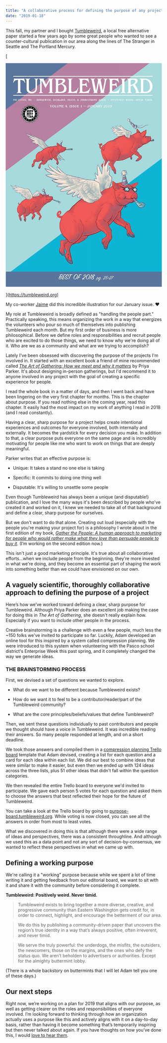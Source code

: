 ```yaml
---
title: "A collaborative process for defining the purpose of any project"
date: "2019-01-18"
---
```


This fall, my partner and I bought [Tumbleweird](http://tumbleweird.org/), a local free alternative paper started a few years ago by some great people who wanted to see a counter-cultural publication in our area along the lines of The Stranger in Seattle and The Portland Mercury.

[

![My co-worker  Jaime  did this incredible illustration for our January issue. ♥️](images/03f16-vol4_iss1_web-cover-1.jpg)

](https://tumbleweird.org)

My co-worker [Jaime](https://www.drawnbyjaime.com) did this incredible illustration for our January issue. ♥️

My role at Tumbleweird is broadly defined as "handling the people part." Practically speaking, this means organizing the work in a way that energizes the volunteers who pour so much of themselves into publishing Tumbleweird each month. But my first order of business is more philosophical. Before we define roles and responsibilities and recruit people who are excited to do those things, we need to know why we're doing all of it. Who are we as a community and what are we trying to accomplish?

Lately I've been obsessed with discovering the purpose of the projects I'm involved in. It started with an excellent book a friend of mine recommended called [_The Art of Gathering: How we meet and why it matters_](http://www.advunderground.com/inventory/801393.php) by Priya Parker. It's about designing in-person gatherings, but I'd recommend it to anyone involved in any project with the goal of creating a specific experience for people.

I read the whole book in a matter of days, and then I went back and have been lingering on the very first chapter for months. This is the chapter about purpose. If you read nothing else in the coming year, read this chapter. It easily had the most impact on my work of anything I read in 2018 (and I read constantly).

Having a clear, sharp purpose for a project helps create intentional experiences and outcomes for everyone involved, both internally and externally. It becomes the yardstick for every decision you make. In addition to that, a clear purpose puts everyone on the same page and is incredibly motivating for people like me who want to work on things that are deeply meaningful.

Parker writes that an effective purpose is:

- Unique: It takes a stand no one else is taking
    
- Specific: It commits to doing one thing well
    
- Disputable: It's willing to unsettle some people
    

Even though Tumbleweird has always been a unique (and disputable!) publication, and I love the many ways it's been described by people who've created it and worked on it, I knew we needed to take all of that background and define a clear, sharp purpose for ourselves.

But we don't want to do that alone. Creating out loud (especially with the people you're making your project for) is a philosophy I wrote about in the first edition of my book, [_Gather the People: A human approach to marketing for people who would rather make what they love than persuade people to buy it_](https://tumbleweird.org/what-is-the-purpose-of-tumbleweird-inquiring-minds-want-to-know/gatherthepeople.com). (I’m working on the second edition now.)

This isn't just a good marketing principle. It's true about all collaborative efforts...when we include people from the beginning, they're more invested in what we're doing, and they become an essential part of shaping the work into something better than we could have envisioned on our own.

## A vaguely scientific, thoroughly collaborative approach to defining the purpose of a project

Here’s how we’ve worked toward defining a clear, sharp purpose for Tumbleweird. Although Priya Parker does an excellent job making the case for doing this in _The Art of Gathering_, she doesn't really explain how. Especially if you want to include other people in the process.

Creative brainstorming is a challenge with even a few people, much less the ~150 folks we've invited to participate so far. Luckily, Adam developed an online tool for this inspired by a system called compression planning. We were introduced to this system when volunteering with the Pasco school district's Enterprise Week this past spring, and it completely changed the way we generate ideas.

### THE BRAINSTORMING PROCESS

First, we devised a set of questions we wanted to explore.

- What do we want to be different because Tumbleweird exists?
    
- How do we want it to feel to be a contributor/reader/part of the Tumbleweird community?
    
- What are the core principles/beliefs/values that define Tumbleweird?
    

Then, we sent these questions individually to past contributors and people we thought should have a voice in Tumbleweird. It was incredible reading their answers. So many people responded at length, and on a short deadline.

We took those answers and compiled them in a [compression planning Trello board](http://purpose-board.tumbleweird.org/) template that Adam devised, creating a list for each question and a card for each idea within each list. We did our best to combine ideas that were similar to make it easier, but even then we ended up with 124 ideas across the three lists, plus 51 other ideas that didn't fall within the question categories.

We then revealed the entire Trello board to everyone we'd invited to participate. We gave each person 5 votes for each question and asked them to choose the answers that best reflected their hope for the future of Tumbleweird.

You can take a look at the Trello board by going to [purpose-board.tumbleweird.org](http://purpose-board.tumbleweird.org/). While voting is now closed, you can see all the answers in order from most to least votes.

What we discovered in doing this is that although there were a wide range of ideas and perspectives, there was a consistent throughline. And although we used this as a data point and not any sort of decision-by-consensus, we wanted to reflect these perspectives in what we came up with.

## Defining a working purpose

We're calling it a "working" purpose because while we spent a lot of time writing it and getting feedback from our editorial board, we want to sit with it and share it with the community before considering it complete.

**Tumbleweird: Positively weird. Never timid.**

> Tumbleweird exists to bring together a more diverse, creative, and progressive community than Eastern Washington gets credit for, in order to connect, highlight, and encourage the betterment of our area.

> We do this by publishing a community-driven paper that uncovers the region’s true identity in a way that’s always positive, often irreverent, and never timid.

> We serve the truly powerful: the underdogs, the misfits, the outsiders, the newcomers, those on the margins, and the ones who defy the status quo. We aren’t beholden to advertisers or authorities. Except for the almighty buttermint lobby.

(There is a whole backstory on buttermints that I will let Adam tell you one of these days.)

## Our next steps

Right now, we’re working on a plan for 2019 that aligns with our purpose, as well as getting clearer on the roles and responsibilities of everyone involved. I’m looking forward to thinking through how an organization actually uses a purpose like this and actively aligns with it on a day-to-day basis, rather than having it become something that’s temporarily inspiring but then never talked about again. If you have thoughts on how you’ve done this, I would [love to hear them](mailto:sarah@tumbleweird.org).
